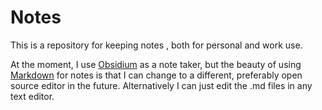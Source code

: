 # Notes

This is a repository for keeping notes , both for personal and work use.

At the moment, I use [Obsidium](https://obsidian.md/) as a note taker, but the beauty of using [Markdown](https://github.com/adam-p/markdown-here/wiki/Markdown-Cheatsheet) for notes is that I can change to a different, preferably open source editor in the future. Alternatively I can just edit the .md files in any text editor.

